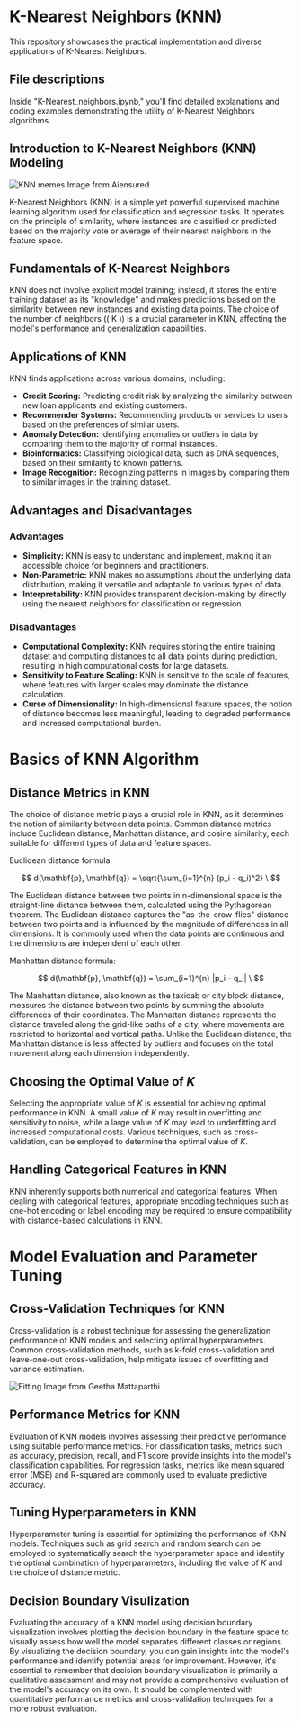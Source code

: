 # K-Nearest Neighbors (KNN)

This repository showcases the practical implementation and diverse applications of K-Nearest Neighbors.

## File descriptions
Inside "K-Nearest_neighbors.ipynb," you'll find detailed explanations and coding examples demonstrating the utility of K-Nearest Neighbors algorithms.

## Introduction to K-Nearest Neighbors (KNN) Modeling

![KNN memes](https://encrypted-tbn0.gstatic.com/images?q=tbn:ANd9GcRsv9VpCb57ghdXD8bhcdENlkYKNLa9Pb9knFj11kyLuA&s)
Image from Aiensured

K-Nearest Neighbors (KNN) is a simple yet powerful supervised machine learning algorithm used for classification and regression tasks. It operates on the principle of similarity, where instances are classified or predicted based on the majority vote or average of their nearest neighbors in the feature space.

## Fundamentals of K-Nearest Neighbors

KNN does not involve explicit model training; instead, it stores the entire training dataset as its "knowledge" and makes predictions based on the similarity between new instances and existing data points. The choice of the number of neighbors (\( K \)) is a crucial parameter in KNN, affecting the model's performance and generalization capabilities.

## Applications of KNN

KNN finds applications across various domains, including:

- **Credit Scoring:** Predicting credit risk by analyzing the similarity between new loan applicants and existing customers.
- **Recommender Systems:** Recommending products or services to users based on the preferences of similar users.
- **Anomaly Detection:** Identifying anomalies or outliers in data by comparing them to the majority of normal instances.
- **Bioinformatics:** Classifying biological data, such as DNA sequences, based on their similarity to known patterns.
- **Image Recognition:** Recognizing patterns in images by comparing them to similar images in the training dataset.

## Advantages and Disadvantages

### Advantages

- **Simplicity:** KNN is easy to understand and implement, making it an accessible choice for beginners and practitioners.
- **Non-Parametric:** KNN makes no assumptions about the underlying data distribution, making it versatile and adaptable to various types of data.
- **Interpretability:** KNN provides transparent decision-making by directly using the nearest neighbors for classification or regression.

### Disadvantages

- **Computational Complexity:** KNN requires storing the entire training dataset and computing distances to all data points during prediction, resulting in high computational costs for large datasets.
- **Sensitivity to Feature Scaling:** KNN is sensitive to the scale of features, where features with larger scales may dominate the distance calculation.
- **Curse of Dimensionality:** In high-dimensional feature spaces, the notion of distance becomes less meaningful, leading to degraded performance and increased computational burden.

# Basics of KNN Algorithm

## Distance Metrics in KNN

The choice of distance metric plays a crucial role in KNN, as it determines the notion of similarity between data points. Common distance metrics include Euclidean distance, Manhattan distance, and cosine similarity, each suitable for different types of data and feature spaces.

Euclidean distance formula:

$$
d(\mathbf{p}, \mathbf{q}) = \sqrt{\sum_{i=1}^{n} (p_i - q_i)^2} \
$$

The Euclidean distance between two points in n-dimensional space is the straight-line distance between them, calculated using the Pythagorean theorem. The Euclidean distance captures the "as-the-crow-flies" distance between two points and is influenced by the magnitude of differences in all dimensions. It is commonly used when the data points are continuous and the dimensions are independent of each other.

Manhattan distance formula:

$$
d(\mathbf{p}, \mathbf{q}) = \sum_{i=1}^{n} |p_i - q_i| \
$$

The Manhattan distance, also known as the taxicab or city block distance, measures the distance between two points by summing the absolute differences of their coordinates. The Manhattan distance represents the distance traveled along the grid-like paths of a city, where movements are restricted to horizontal and vertical paths. Unlike the Euclidean distance, the Manhattan distance is less affected by outliers and focuses on the total movement along each dimension independently.

## Choosing the Optimal Value of $K$

Selecting the appropriate value of $K$ is essential for achieving optimal performance in KNN. A small value of $K$ may result in overfitting and sensitivity to noise, while a large value of $K$ may lead to underfitting and increased computational costs. Various techniques, such as cross-validation, can be employed to determine the optimal value of $K$.

## Handling Categorical Features in KNN

KNN inherently supports both numerical and categorical features. When dealing with categorical features, appropriate encoding techniques such as one-hot encoding or label encoding may be required to ensure compatibility with distance-based calculations in KNN.

# Model Evaluation and Parameter Tuning

## Cross-Validation Techniques for KNN

Cross-validation is a robust technique for assessing the generalization performance of KNN models and selecting optimal hyperparameters. Common cross-validation methods, such as k-fold cross-validation and leave-one-out cross-validation, help mitigate issues of overfitting and variance estimation.

![Fitting](https://miro.medium.com/v2/resize:fit:1400/0*jB3VzCwWSwGXUX82.png)
Image from Geetha Mattaparthi

## Performance Metrics for KNN

Evaluation of KNN models involves assessing their predictive performance using suitable performance metrics. For classification tasks, metrics such as accuracy, precision, recall, and F1 score provide insights into the model's classification capabilities. For regression tasks, metrics like mean squared error (MSE) and R-squared are commonly used to evaluate predictive accuracy.

## Tuning Hyperparameters in KNN

Hyperparameter tuning is essential for optimizing the performance of KNN models. Techniques such as grid search and random search can be employed to systematically search the hyperparameter space and identify the optimal combination of hyperparameters, including the value of $K$ and the choice of distance metric.

## Decision Boundary Visulization

Evaluating the accuracy of a KNN model using decision boundary visualization involves plotting the decision boundary in the feature space to visually assess how well the model separates different classes or regions. By visualizing the decision boundary, you can gain insights into the model's performance and identify potential areas for improvement. However, it's essential to remember that decision boundary visualization is primarily a qualitative assessment and may not provide a comprehensive evaluation of the model's accuracy on its own. It should be complemented with quantitative performance metrics and cross-validation techniques for a more robust evaluation.
